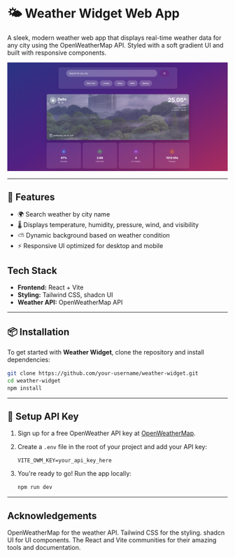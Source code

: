 # 🌤️ Weather Widget Web App

A sleek, modern weather web app that displays real-time weather data for any city using the OpenWeatherMap API. Styled with a soft gradient UI and built with responsive components.

![Screenshot](./public/widget_preview.png)

---

## 🚀 Features

- 🌍 Search weather by city name
- 🌡️ Displays temperature, humidity, pressure, wind, and visibility
- ⛅ Dynamic background based on weather condition
- ⚡ Responsive UI optimized for desktop and mobile

## Tech Stack

- **Frontend:** React + Vite
- **Styling:** Tailwind CSS, shadcn UI
- **Weather API:** OpenWeatherMap API

---

## 📦 Installation

To get started with **Weather Widget**, clone the repository and install dependencies:

```bash
git clone https://github.com/your-username/weather-widget.git
cd weather-widget
npm install
```

---

## 🔑 Setup API Key

1. Sign up for a free OpenWeather API key at [OpenWeatherMap](https://openweathermap.org/api).
2. Create a `.env` file in the root of your project and add your API key:

   ```
   VITE_OWM_KEY=your_api_key_here
   ```

3. You're ready to go! Run the app locally:

   ```bash
   npm run dev
   ```

---

## Acknowledgements
OpenWeatherMap for the weather API.
Tailwind CSS for the styling.
shadcn UI for UI components.
The React and Vite communities for their amazing tools and documentation.
